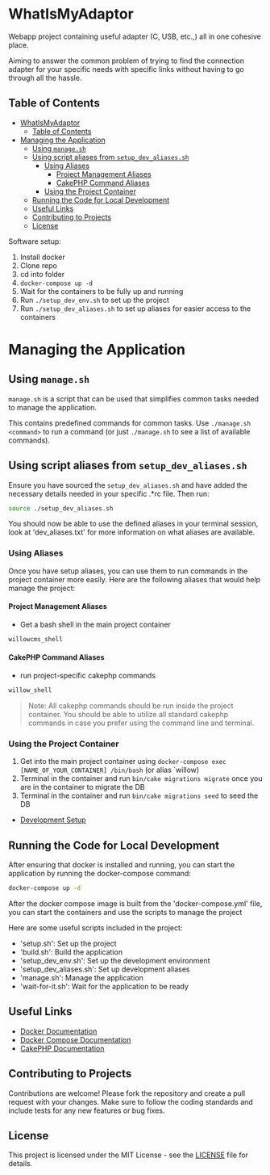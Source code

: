# WhatIsMyAdaptor
Webapp project containing useful adapter (C, USB, etc.,) all in one cohesive place.

Aiming to answer the common problem of trying to find the connection adapter for your specific needs with specific links without having to go through all the hassle.

## Table of Contents

- [WhatIsMyAdaptor](#whatismyadaptor)
  - [Table of Contents](#table-of-contents)
- [Managing the Application](#managing-the-application)
  - [Using `manage.sh`](#using-managesh)
  - [Using script aliases from `setup_dev_aliases.sh`](#using-script-aliases-from-setup_dev_aliasessh)
    - [Using Aliases](#using-aliases)
      - [Project Management Aliases](#project-management-aliases)
      - [CakePHP Command Aliases](#cakephp-command-aliases)
    - [Using the Project Container](#using-the-project-container)
  - [Running the Code for Local Development](#running-the-code-for-local-development)
  - [Useful Links](#useful-links)
  - [Contributing to Projects](#contributing-to-projects)
  - [License](#license)



Software setup:
1) Install docker
2) Clone repo
3) cd into folder
4) `docker-compose up -d`
5) Wait for the containers to be fully up and running
6) Run `./setup_dev_env.sh` to set up the project
7) Run `./setup_dev_aliases.sh` to set up aliases for easier access to the containers

# Managing the Application

## Using `manage.sh`

`manage.sh` is a script that can be used that simplifies common tasks needed to manage the application.

This contains predefined commands for common tasks. Use `./manage.sh <command>` to run a command (or just `./manage.sh` to see a list of available commands).

## Using script aliases from `setup_dev_aliases.sh`

Ensure you have sourced the `setup_dev_aliases.sh` 
and have added the necessary details needed in your specific .*rc file. Then run:
```bash
source ./setup_dev_aliases.sh
```
You should now be able to use the defined aliases in your terminal session, look at 'dev_aliases.txt' for more information on what aliases are available.

### Using Aliases

Once you have setup aliases, you can use them to run commands in the project container more easily. 
Here are the following aliases that would help manage the project:

#### Project Management Aliases

- Get a bash shell in the main project container
```bash
willowcms_shell
```

#### CakePHP Command Aliases
- run project-specific cakephp commands
```bash
willow_shell     
```

> Note:
> All cakephp commands should be run inside the project container. You should be able to utilize all standard cakephp commands in case you prefer using the command line and terminal.


### Using the Project Container

1) Get into the main project container using `docker-compose exec [NAME_OF_YOUR_CONTAINER] /bin/bash` (or alias `willow)
2) Terminal in the container and run `bin/cake migrations migrate` once you are in the container to migrate the DB
3) Terminal in the container and run `bin/cake migrations seed` to seed the DB



<!-- 3. Development Setup of Project -->
<!-- TODO: Describe the development setup of the project -->

- [ Development Setup](#development-setup)

<!-- 4. Running the Code for Local Development -->
## Running the Code for Local Development
After ensuring that docker is installed and running, you can start the application by running the docker-compose command:
```bash
docker-compose up -d
```

After the docker compose image is built from the 'docker-compose.yml' file, you can start the containers and use the scripts to manage the project

Here are some useful scripts included in the project:

- 'setup.sh': Set up the project
- 'build.sh': Build the application
- 'setup_dev_env.sh': Set up the development environment
- 'setup_dev_aliases.sh': Set up development aliases
- 'manage.sh': Manage the application
- 'wait-for-it.sh': Wait for the application to be ready



## Useful Links

- [Docker Documentation](https://docs.docker.com/)
- [Docker Compose Documentation](https://docs.docker.com/compose/)
- [CakePHP Documentation](https://book.cakephp.org/5/en/index.html#/)

## Contributing to Projects
Contributions are welcome! Please fork the repository and create a pull request with your changes. Make sure to follow the coding standards and include tests for any new features or bug fixes.

## License
This project is licensed under the MIT License - see the [LICENSE](LICENSE) file for details.
